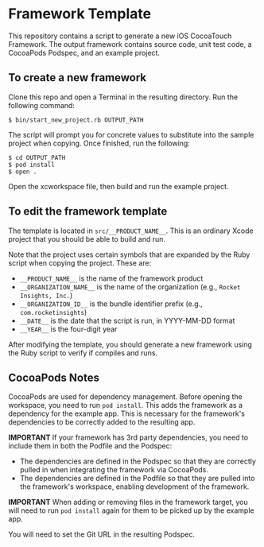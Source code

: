 # Framework Template

This repository contains a script to generate a new iOS CocoaTouch Framework. The output framework contains source code, unit test code, a CocoaPods Podspec, and an example project.

## To create a new framework

Clone this repo and open a Terminal in the resulting directory. Run the following command:

```
$ bin/start_new_project.rb OUTPUT_PATH
```

The script will prompt you for concrete values to substitute into the sample project when copying. Once finished, run the following:

```
$ cd OUTPUT_PATH
$ pod install
$ open .
```

Open the xcworkspace file, then build and run the example project.

## To edit the framework template

The template is located in `src/__PRODUCT_NAME__`. This is an ordinary Xcode project that you should be able to build and run.

Note that the project uses certain symbols that are expanded by the Ruby script when copying the project. These are:

* `__PRODUCT_NAME__` is the name of the framework product
* `__ORGANIZATION_NAME__` is the name of the organization (e.g., `Rocket Insights, Inc.`)
* `__ORGANIZATION_ID__` is the bundle identifier prefix (e.g., `com.rocketinsights`)
* `__DATE__` is the date that the script is run, in YYYY-MM-DD format
* `__YEAR__` is the four-digit year

After modifying the template, you should generate a new framework using the Ruby script to verify if compiles and runs.

## CocoaPods Notes

CocoaPods are used for dependency management. Before opening the workspace, you need to run `pod install`. This adds the framework as a dependency for the example app. This is necessary for the framework's dependencies to be correctly added to the resulting app.

**IMPORTANT** If your framework has 3rd party dependencies, you need to include them in both the Podfile and the Podspec:

- The dependencies are defined in the Podspec so that they are correctly pulled in when integrating the framework via CocoaPods.
- The dependencies are defined in the Podfile so that they are pulled into the framework's workspace, enabling development of the framework.

**IMPORTANT** When adding or removing files in the framework target, you will need to run `pod install` again for them to be picked up by the example app.

You will need to set the Git URL in the resulting Podspec.

